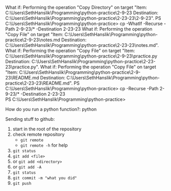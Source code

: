 What if: Performing the operation "Copy Directory" on target "Item: C:\Users\SethHanslik\Programming\python-practice\2-9-23 Destination: C:\Users\SethHanslik\Programming\python-practice\2-23-23\2-9-23".
PS C:\Users\SethHanslik\Programming\python-practice> cp -WhatIf -Recurse -Path 2-9-23/* -Destination 2-23-23
What if: Performing the operation "Copy File" on target "Item: C:\Users\SethHanslik\Programming\python-practice\2-9-23\notes.md Destination: C:\Users\SethHanslik\Programming\python-practice\2-23-23\notes.md".
What if: Performing the operation "Copy File" on target "Item: C:\Users\SethHanslik\Programming\python-practice\2-9-23\practice.py Destination: C:\Users\SethHanslik\Programming\python-practice\2-23-23\practice.py".
What if: Performing the operation "Copy File" on target "Item: C:\Users\SethHanslik\Programming\python-practice\2-9-23\README.md Destination: C:\Users\SethHanslik\Programming\python-practice\2-23-23\README.md".
PS C:\Users\SethHanslik\Programming\python-practice> cp -Recurse -Path 2-9-23/* -Destination 2-23-23        
PS C:\Users\SethHanslik\Programming\python-practice> 


How do you run a python function?: python <file>

Sending stuff to github: 
1. start in the root of the repository
1. check remote repository
    * `git remote`
    * `git remote -h` for help
1. `git status`
1. `git add <file>` 
1. or `git add <directory>`
1. or `git add -A`
1. `git status`
1. `git commit -m "what you did"`
1. `git push`